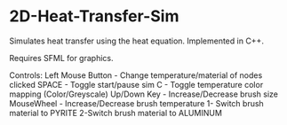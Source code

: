 # 2D-Heat-Transfer-Sim
Simulates heat transfer using the heat equation. Implemented in C++.

Requires SFML for graphics.

Controls:
Left Mouse Button - Change temperature/material of nodes clicked
SPACE - Toggle start/pause sim
C - Toggle temperature color mapping (Color/Greyscale)
Up/Down Key - Increase/Decrease brush size
MouseWheel - Increase/Decrease brush temperature
1- Switch brush material to PYRITE
2-Switch brush material to ALUMINUM
